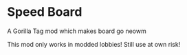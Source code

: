 # Speed Board
A Gorilla Tag mod which makes board go neowm

This mod only works in modded lobbies!
Still use at own risk!
